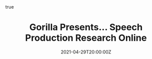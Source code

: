 ---
abstract: ""
address:
  city: ""
  country: ""
  postcode: ""
  region: ""
  street: ""
all_day: false
authors: 
- admin
date: "2021-04-29T20:00:00Z"
date_end: "2021-04-29T21:00:00Z"
event: Gorilla Presents Webinar
event_url: https://gorilla.sc/gorilla-presents-webinars
featured: false
image:
  caption: 'Image credit: []())'
  focal_point: Right
location: Online
math: true
projects:
publishDate: "2017-01-01T00:00:00Z"
slides: 
summary: Panellist for discussion 
tags:
- Research methods
- Data collection
- Methods
title: "Gorilla Presents... Speech Production Research Online"
url_code: ""
url_pdf: ""
url_slides: ""
url_video: ""
url_dataset: 
---